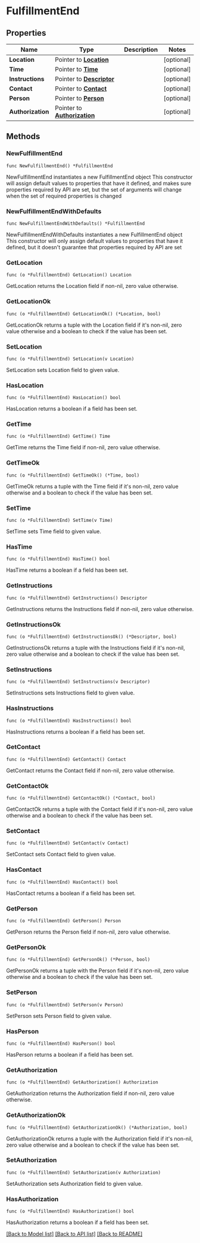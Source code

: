 # FulfillmentEnd

## Properties

Name | Type | Description | Notes
------------ | ------------- | ------------- | -------------
**Location** | Pointer to [**Location**](Location.md) |  | [optional] 
**Time** | Pointer to [**Time**](Time.md) |  | [optional] 
**Instructions** | Pointer to [**Descriptor**](Descriptor.md) |  | [optional] 
**Contact** | Pointer to [**Contact**](Contact.md) |  | [optional] 
**Person** | Pointer to [**Person**](Person.md) |  | [optional] 
**Authorization** | Pointer to [**Authorization**](Authorization.md) |  | [optional] 

## Methods

### NewFulfillmentEnd

`func NewFulfillmentEnd() *FulfillmentEnd`

NewFulfillmentEnd instantiates a new FulfillmentEnd object
This constructor will assign default values to properties that have it defined,
and makes sure properties required by API are set, but the set of arguments
will change when the set of required properties is changed

### NewFulfillmentEndWithDefaults

`func NewFulfillmentEndWithDefaults() *FulfillmentEnd`

NewFulfillmentEndWithDefaults instantiates a new FulfillmentEnd object
This constructor will only assign default values to properties that have it defined,
but it doesn't guarantee that properties required by API are set

### GetLocation

`func (o *FulfillmentEnd) GetLocation() Location`

GetLocation returns the Location field if non-nil, zero value otherwise.

### GetLocationOk

`func (o *FulfillmentEnd) GetLocationOk() (*Location, bool)`

GetLocationOk returns a tuple with the Location field if it's non-nil, zero value otherwise
and a boolean to check if the value has been set.

### SetLocation

`func (o *FulfillmentEnd) SetLocation(v Location)`

SetLocation sets Location field to given value.

### HasLocation

`func (o *FulfillmentEnd) HasLocation() bool`

HasLocation returns a boolean if a field has been set.

### GetTime

`func (o *FulfillmentEnd) GetTime() Time`

GetTime returns the Time field if non-nil, zero value otherwise.

### GetTimeOk

`func (o *FulfillmentEnd) GetTimeOk() (*Time, bool)`

GetTimeOk returns a tuple with the Time field if it's non-nil, zero value otherwise
and a boolean to check if the value has been set.

### SetTime

`func (o *FulfillmentEnd) SetTime(v Time)`

SetTime sets Time field to given value.

### HasTime

`func (o *FulfillmentEnd) HasTime() bool`

HasTime returns a boolean if a field has been set.

### GetInstructions

`func (o *FulfillmentEnd) GetInstructions() Descriptor`

GetInstructions returns the Instructions field if non-nil, zero value otherwise.

### GetInstructionsOk

`func (o *FulfillmentEnd) GetInstructionsOk() (*Descriptor, bool)`

GetInstructionsOk returns a tuple with the Instructions field if it's non-nil, zero value otherwise
and a boolean to check if the value has been set.

### SetInstructions

`func (o *FulfillmentEnd) SetInstructions(v Descriptor)`

SetInstructions sets Instructions field to given value.

### HasInstructions

`func (o *FulfillmentEnd) HasInstructions() bool`

HasInstructions returns a boolean if a field has been set.

### GetContact

`func (o *FulfillmentEnd) GetContact() Contact`

GetContact returns the Contact field if non-nil, zero value otherwise.

### GetContactOk

`func (o *FulfillmentEnd) GetContactOk() (*Contact, bool)`

GetContactOk returns a tuple with the Contact field if it's non-nil, zero value otherwise
and a boolean to check if the value has been set.

### SetContact

`func (o *FulfillmentEnd) SetContact(v Contact)`

SetContact sets Contact field to given value.

### HasContact

`func (o *FulfillmentEnd) HasContact() bool`

HasContact returns a boolean if a field has been set.

### GetPerson

`func (o *FulfillmentEnd) GetPerson() Person`

GetPerson returns the Person field if non-nil, zero value otherwise.

### GetPersonOk

`func (o *FulfillmentEnd) GetPersonOk() (*Person, bool)`

GetPersonOk returns a tuple with the Person field if it's non-nil, zero value otherwise
and a boolean to check if the value has been set.

### SetPerson

`func (o *FulfillmentEnd) SetPerson(v Person)`

SetPerson sets Person field to given value.

### HasPerson

`func (o *FulfillmentEnd) HasPerson() bool`

HasPerson returns a boolean if a field has been set.

### GetAuthorization

`func (o *FulfillmentEnd) GetAuthorization() Authorization`

GetAuthorization returns the Authorization field if non-nil, zero value otherwise.

### GetAuthorizationOk

`func (o *FulfillmentEnd) GetAuthorizationOk() (*Authorization, bool)`

GetAuthorizationOk returns a tuple with the Authorization field if it's non-nil, zero value otherwise
and a boolean to check if the value has been set.

### SetAuthorization

`func (o *FulfillmentEnd) SetAuthorization(v Authorization)`

SetAuthorization sets Authorization field to given value.

### HasAuthorization

`func (o *FulfillmentEnd) HasAuthorization() bool`

HasAuthorization returns a boolean if a field has been set.


[[Back to Model list]](../README.md#documentation-for-models) [[Back to API list]](../README.md#documentation-for-api-endpoints) [[Back to README]](../README.md)


